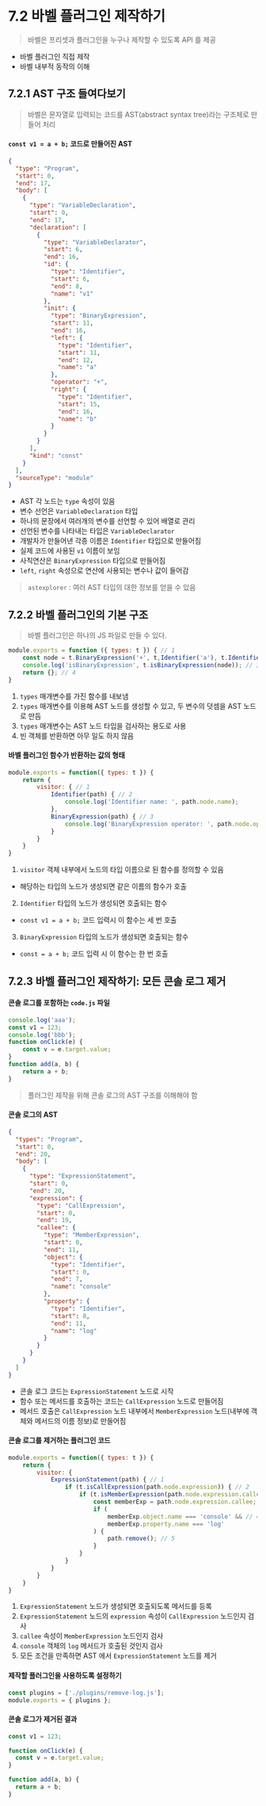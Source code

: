 # 7.2 바벨 플러그인 제작하기
> 바벨은 프리셋과 플러그인을 누구나 제작할 수 있도록 API 를 제공

- 바벨 플러그인 직접 제작
- 바벨 내부적 동작의 이해

## 7.2.1 AST 구조 들여다보기
> 바벨은 문자열로 입력되는 코드를 AST(abstract syntax tree)라는 구조체로 만들어 처리

#### `const v1 = a + b;` 코드로 만들어진 AST
```json
{
  "type": "Program",
  "start": 0,
  "end": 17,
  "body": [
    {
      "type": "VariableDeclaration",
      "start": 0,
      "end": 17,
      "declaration": [
        {
          "type": "VariableDeclarator",
          "start": 6,
          "end": 16,
          "id": {
            "type": "Identifier",
            "start": 6,
            "end": 8,
            "name": "v1"
          },
          "init": {
            "type": "BinaryExpression",
            "start": 11,
            "end": 16,
            "left": {
              "type": "Identifier",
              "start": 11,
              "end": 12,
              "name": "a"
            },
            "operator": "+",
            "right": {
              "type": "Identifier",
              "start": 15,
              "end": 16,
              "name": "b"
            }
          }
        }
      ],
      "kind": "const"
    }
  ],
  "sourceType": "module"
}
```

- AST 각 노드는 `type` 속성이 있음
- 변수 선언은 `VariableDeclaration` 타입
- 하나의 문장에서 여러개의 변수를 선언할 수 있어 배열로 관리
- 선언된 변수를 나타내는 타입은 `VariableDeclarator` 
- 개발자가 만들어낸 각종 이름은 `Identifier` 타입으로 만들어짐
- 실제 코드에 사용된 `v1` 이름이 보임
- 사칙연산은 `BinaryExpression` 타입으로 만들어짐
- `left`, `right` 속성으로 연산에 사용되는 변수나 값이 들어감

> `astexplorer` : 여러 AST 타입의 대한 정보를 얻을 수 있음

## 7.2.2 바벨 플러그인의 기본 구조
> 바벨 플러그인은 하나의 JS 파일로 만들 수 있다.
```js
module.exports = function ({ types: t }) { // 1
    const node = t.BinaryExpression('+', t,Identifier('a'), t.Identifier('b')); // 2
    console.log('isBinaryExpression', t.isBinaryExpression(node)); // 3
    return {}; // 4
}
```
1) `types` 매개변수를 가진 함수를 내보냄
2) `types` 매개변수를 이용해 AST 노드를 생성할 수 있고, 두 변수의 덧셈을 AST 노드로 만듬
3) `types` 매개변수는 AST 노드 타입을 검사하는 용도로 사용
4) 빈 객체를 반환하면 아무 일도 하지 않음

#### 바벨 플러그인 함수가 반환하는 값의 형태
```js
module.exports = function({ types: t }) {
    return {
        visitor: { // 1
            Identifier(path) { // 2
                console.log('Identifier name: ', path.node.name);
            },
            BinaryExpression(path) { // 3
                console.log('BinaryExpression operator: ', path.node.operator);
            }
        }
    }
}
```
1) `visitor` 객체 내부에서 노드의 타입 이름으로 된 함수를 정의할 수 있음
- 해당하는 타입의 노드가 생성되면 같은 이름의 함수가 호출
2) `Identifier` 타입의 노드가 생성되면 호출되는 함수
- `const v1 = a + b;` 코드 입력시 이 함수는 세 번 호출
3) `BinaryExpression` 타입의 노드가 생성되면 호출되는 함수
- `const = a + b;` 코드 입력 시 이 함수는 한 번 호출 

## 7.2.3 바벨 플러그인 제작하기: 모든 콘솔 로그 제거
#### 콘솔 로그를 포함하는 `code.js` 파일
```js
console.log('aaa');
const v1 = 123;
console.log('bbb');
function onClick(e) {
    const v = e.target.value;
}
function add(a, b) {
    return a + b;
}
```
> 플러그인 제작을 위해 콘솔 로그의 AST 구조를 이해해야 함
#### 콘솔 로그의 AST
```json
{
  "types": "Program",
  "start": 0,
  "end": 20,
  "body": [
    {
      "type": "ExpressionStatement",
      "start": 0,
      "end": 20,
      "expression": {
        "type": "CallExpression",
        "start": 0,
        "end": 19,
        "callee": {
          "type": "MemberExpression",
          "start": 0,
          "end": 11,
          "object": {
            "type": "Identifier",
            "start": 0,
            "end": 7,
            "name": "console"
          },
          "property": {
            "type": "Identifier",
            "start": 8,
            "end": 11,
            "name": "log"
          }
        }
      }
    }
  ]
}
```

- 콘솔 로그 코드는 `ExpressionStatement` 노드로 시작
- 함수 또는 메서드를 호출하는 코드는 `CallExpression` 노드로 만들어짐
- 메서드 호출은 `CallExpression` 노드 내부에서 `MemberExpression` 노드(내부에 객체와 메서드의 이름 정보)로 만들어짐

#### 콘솔 로그를 제거하는 플러그인 코드
```js
module.exports = function({ types: t }) {
    return {
        visitor: {
            ExpressionStatement(path) { // 1
                if (t.isCallExpression(path.node.expression)) { // 2
                    if (t.isMemberExpression(path.node.expression.callee)) { // 3
                        const memberExp = path.node.expression.callee;
                        if (
                            memberExp.object.name === 'console' && // 4
                            memberExp.property.name === 'log'
                        ) {
                            path.remove(); // 5
                        }
                    }
                }
            }
        }
    }
}
```
1) `ExpressionStatement` 노드가 생성되면 호출되도록 메서드를 등록
2) `ExpressionStatement` 노드의 `expression` 속성이 `CallExpression` 노드인지 검사
3) `callee` 속성이 `MemberExpression` 노드인지 검사
4) `console` 객체의 `log` 메서드가 호출된 것인지 검사
5) 모든 조건을 만족하면 AST 에서 `ExpressionStatement` 노드를 제거

#### 제작할 플러그인을 사용하도록 설정하기
```js
const plugins = ['./plugins/remove-log.js'];
module.exports = { plugins };
```

#### 콘솔 로그가 제거된 결과
```js
const v1 = 123;

function onClick(e) {
  const v = e.target.value;
}

function add(a, b) {
  return a + b;
}
```